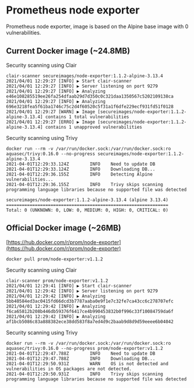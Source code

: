 # Prometheus node exporter

Prometheus node exporter, image is based on the Alpine base image with 0 vulnerabilities.

## Current Docker image (~24.8MB)

Security scanning using Clair
```
clair-scanner secureimages/node-exporter:1.1.2-alpine-3.13.4
2021/04/01 12:29:27 [INFO] ▶ Start clair-scanner
2021/04/01 12:29:27 [INFO] ▶ Server listening on port 9279
2021/04/01 12:29:27 [INFO] ▶ Analyzing e46e108285519ee26fa254dfaab29d7d350c0c321daa1350567c5202109138ca
2021/04/01 12:29:27 [INFO] ▶ Analyzing 696e3218fea5f61ba1746c75c2d4f60520c5f31a1f6dfe229ecf931fd51f0128
2021/04/01 12:29:27 [WARN] ▶ Image [secureimages/node-exporter:1.1.2-alpine-3.13.4] contains 1 total vulnerabilities
2021/04/01 12:29:27 [ERRO] ▶ Image [secureimages/node-exporter:1.1.2-alpine-3.13.4] contains 1 unapproved vulnerabilities
```

Security scanning using Trivy
```
docker run --rm -v /var/run/docker.sock:/var/run/docker.sock:ro aquasec/trivy:0.16.0 --no-progress secureimages/node-exporter:1.1.2-alpine-3.13.4
2021-04-01T12:29:33.124Z        INFO    Need to update DB
2021-04-01T12:29:33.124Z        INFO    Downloading DB...
2021-04-01T12:29:36.155Z        INFO    Detecting Alpine vulnerabilities...
2021-04-01T12:29:36.155Z        INFO    Trivy skips scanning programming language libraries because no supported file was detected

secureimages/node-exporter:1.1.2-alpine-3.13.4 (alpine 3.13.4)
==============================================================
Total: 0 (UNKNOWN: 0, LOW: 0, MEDIUM: 0, HIGH: 0, CRITICAL: 0)
```

## Official Docker image (~26MB)

[https://hub.docker.com/r/prom/node-exporter](https://hub.docker.com/r/prom/node-exporter)
```
docker pull prom/node-exporter:v1.1.2
```

Security scanning using Clair
```
clair-scanner prom/node-exporter:v1.1.2
2021/04/01 12:29:41 [INFO] ▶ Start clair-scanner
2021/04/01 12:29:42 [INFO] ▶ Server listening on port 9279
2021/04/01 12:29:42 [INFO] ▶ Analyzing 5bb40584ed3ac0415fd66dcd3b7787aaba0e9f1e7c32fe7ca43cc6c278707efc
2021/04/01 12:29:42 [INFO] ▶ Analyzing f6ca65812b208b446db59376f6417ce4b990453832b0f996c33f10084759da6f
2021/04/01 12:29:42 [INFO] ▶ Analyzing af1bcb5086c83a888382ece38dd583f8a7ed4d9c2baab9d8d9d59eeee6b04042
```

Security scanning using Trivy
```
docker run --rm -v /var/run/docker.sock:/var/run/docker.sock:ro aquasec/trivy:0.16.0 --no-progress prom/node-exporter:v1.1.2
2021-04-01T12:29:47.788Z        INFO    Need to update DB
2021-04-01T12:29:47.788Z        INFO    Downloading DB...
2021-04-01T12:29:50.931Z        WARN    OS is not detected and vulnerabilities in OS packages are not detected.
2021-04-01T12:29:50.931Z        INFO    Trivy skips scanning programming language libraries because no supported file was detected
```
